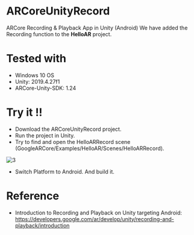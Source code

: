 # ARCoreUnityRecord
ARCore Recording &amp; Playback App in Unity (Android)
We have added the Recording function to the **HelloAR** project.

# Tested with
- Windows 10 OS
- Unity: 2019.4.27f1  
- ARCore-Unity-SDK: 1.24

# Try it !!
- Download the ARCoreUnityRecord project.
- Run the project in Unity.
- Try to find and open the HelloARRecord scene (GoogleARCore/Examples/HelloAR/Scenes/HelloARRecord).

![3](https://user-images.githubusercontent.com/68829425/151173098-305d2eba-e1a6-4a78-b000-5a644a8bb008.PNG)

- Switch Platform to Android. And build it.

# Reference
- Introduction to Recording and Playback on Unity targeting Android: https://developers.google.com/ar/develop/unity/recording-and-playback/introduction
